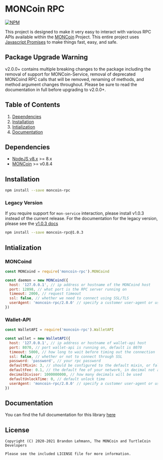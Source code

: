 # MONCoin RPC

[![NPM](https://nodei.co/npm/moncoin-rpc.png?downloads=true&stars=true)](https://nodei.co/npm/moncoin-rpc/)

This project is designed to make it very easy to interact with various RPC APIs available within the [MONCoin](https://moncoin.io) Project. This entire project uses [Javascript Promises](https://developer.mozilla.org/en-US/docs/Web/JavaScript/Guide/Using_promises) to make things fast, easy, and safe.

## Package Upgrade Warning

v2.0.0+ contains multiple breaking changes to the package including the removal of support for MONCoin-Service, removal of deprecated MONCoind RPC calls that will be removed, renaming of methods, and method argument changes throughout. Please be sure to read the documentation in full before upgrading to v2.0.0+.

## Table of Contents

1. [Dependencies](#dependencies)
2. [Installation](#installation)
3. [Intialization](#intialization)
4. [Documentation](#documentation)

## Dependencies

* [NodeJS v8.x](https://nodejs.org) >= 8.x
* [MONCoin](https://github.com/Kulteam/MONCoin/releases) >= v0.8.4

## Installation

```bash
npm install --save moncoin-rpc
```

### Legacy Version

If you require support for `mon-service` interaction, please install v1.0.3 instead of the current release. For the documentation for the legacy version, please see the [v1.0.3 docs](https://www.npmjs.com/package/moncoin-rpc/v/1.0.3)

```bash
npm install --save moncoin-rpc@1.0.3
```

## Intialization

### MONCoind
```javascript
const MONCoind = require('moncoin-rpc').MONCoind

const daemon = new MONCoind({
  host: '127.0.0.1', // ip address or hostname of the MONCoind host
  port: 12898, // what port is the RPC server running on
  timeout: 2000, // request timeout
  ssl: false, // whether we need to connect using SSL/TLS
  userAgent: 'moncoin-rpc/2.0.0' // specify a customer user-agent or use the default
})
```

### Wallet-API
```javascript
const WalletAPI = require('moncoin-rpc').WalletAPI

const wallet = new WalletAPI({
  host: '127.0.0.1', // ip address or hostname of wallet-api host
  port: 8070, // port wallet-api is running on, default is 8070
  timeout: 5000, // how long to wait before timing out the connection
  ssl: false, // whether or not to connect through SSL
  password: 'password', // your rpc password
  defaultMixin: 3, // should be configured to the default mixin, or false if no default mixin is set
  defaultFee: 0.1, // the default fee of your network, in decimal not atomic units
  decimalDivisor: 1000000000, // how many decimals will be used
  defaultUnlockTime: 0, // default unlock time
  userAgent: 'moncoin-rpc/2.0.0' // specify a customer user-agent or use the default
})
```

## Documentation

You can find the full documentation for this library [here](https://moncoin.io)

## License

```
Copyright (C) 2020-2021 Brandon Lehmann, The MONCoin and TurtleCoin Developers

Please see the included LICENSE file for more information.
```
